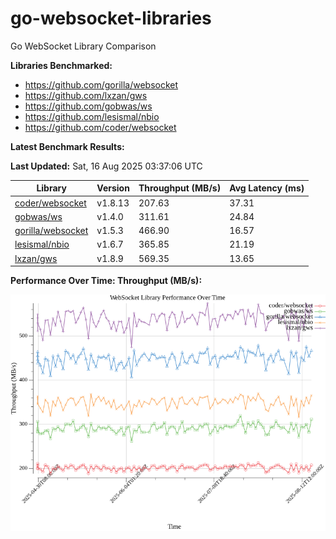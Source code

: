 # go-websocket-libraries

Go WebSocket Library Comparison

**Libraries Benchmarked:**

- https://github.com/gorilla/websocket
- https://github.com/lxzan/gws
- https://github.com/gobwas/ws
- https://github.com/lesismal/nbio
- https://github.com/coder/websocket

**Latest Benchmark Results:**

<!-- BENCHMARK_TABLE_START -->
**Last Updated:** Sat, 16 Aug 2025 03:37:06 UTC

| Library                                         | Version         | Throughput (MB/s) | Avg Latency (ms) |
| ----------------------------------------------- | --------------- | ----------------- | ---------------- |
| [coder/websocket](https://github.com/coder/websocket) | v1.8.13 | 207.63 | 37.31 |
| [gobwas/ws](https://github.com/gobwas/ws) | v1.4.0 | 311.61 | 24.84 |
| [gorilla/websocket](https://github.com/gorilla/websocket) | v1.5.3 | 466.90 | 16.57 |
| [lesismal/nbio](https://github.com/lesismal/nbio) | v1.6.7 | 365.85 | 21.19 |
| [lxzan/gws](https://github.com/lxzan/gws) | v1.8.9 | 569.35 | 13.65 |
<!-- BENCHMARK_TABLE_END -->

**Performance Over Time: Throughput (MB/s):**

![Benchmark Performance Graph](benchmark_performance.png)
